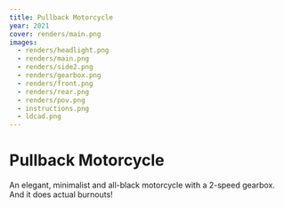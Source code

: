 ```yaml
---
title: Pullback Motorcycle
year: 2021
cover: renders/main.png
images:
  - renders/headlight.png
  - renders/main.png
  - renders/side2.png
  - renders/gearbox.png
  - renders/front.png
  - renders/rear.png
  - renders/pov.png
  - instructions.png
  - ldcad.png
---
```


# Pullback Motorcycle

An elegant, minimalist and all-black motorcycle with a 2-speed gearbox. And it does actual burnouts!
